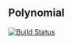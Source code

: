 ## Polynomial
[![Build Status](https://travis-ci.org/ValManP/python-unn.svg?branch=master)](https://travis-ci.org/ValManP/python-unn)
